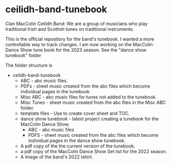# ceilidh-band-tunebook
Clan MacColin Ceilidh Band: We are a group of musicians who play traditional Irish and Scottish tunes on traditional instruments.

This is the official repository for the band's tunebook. I wanted a more controllable way to track changes. I am now
working on the MacColin Dance Show tune book for the 2023 season. See the "dance show tunebook" folder

The folder structure is
* ceildh-band-tunebook
  * ABC - abc music files.
  * PDFs - sheet music created from the abc files which become individual pages in the tunebook.
  * Misc ABC - abc music files for tunes not added to the tunebook.
  * Misc Tunes - sheet music created from the abc files in the Misc ABC folder.
  * template files - Use to create cover sheet and TOC.
  * dance show tunebook - latest project creating a tunebook for the MacColin Dance Show.
    - ABC - abc music files
    - PDFS - sheet music created from the abc files which become individual pages in the dance show tunebook.
  * A pdf copy of the the current version of the tunebook.
  * a pdf copy of the MacColin Dance Show Set list for the 2022 season.
  * A image of the band's 2022 tshirt.
